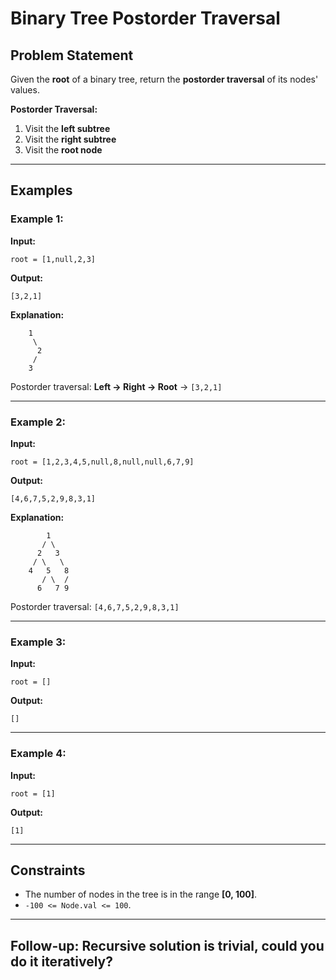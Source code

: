 # Binary Tree Postorder Traversal

## Problem Statement

Given the **root** of a binary tree, return the **postorder traversal** of its nodes' values.

**Postorder Traversal:**  
1. Visit the **left subtree**  
2. Visit the **right subtree**  
3. Visit the **root node**  

---

## Examples

### Example 1:

**Input:**  
```plaintext
root = [1,null,2,3]
```
**Output:**  
```plaintext
[3,2,1]
```
**Explanation:**  
```
    1
     \
      2
     /
    3
```
Postorder traversal: **Left → Right → Root** → `[3,2,1]`

---

### Example 2:

**Input:**  
```plaintext
root = [1,2,3,4,5,null,8,null,null,6,7,9]
```
**Output:**  
```plaintext
[4,6,7,5,2,9,8,3,1]
```
**Explanation:**  
```
        1
       / \
      2   3
     / \   \
    4   5   8
       / \  /
      6   7 9
```
Postorder traversal: `[4,6,7,5,2,9,8,3,1]`

---

### Example 3:

**Input:**  
```plaintext
root = []
```
**Output:**  
```plaintext
[]
```

---

### Example 4:

**Input:**  
```plaintext
root = [1]
```
**Output:**  
```plaintext
[1]
```

---

## Constraints

- The number of nodes in the tree is in the range **[0, 100]**.
- `-100 <= Node.val <= 100`.

---

## Follow-up: Recursive solution is trivial, could you do it iteratively?
```